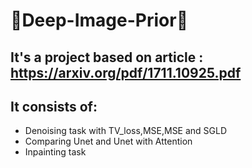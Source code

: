 # 🛬Deep-Image-Prior🛬
## It's a project based on article :  https://arxiv.org/pdf/1711.10925.pdf
## It consists of:
- Denoising task with TV_loss,MSE,MSE and SGLD
- Comparing Unet and Unet with Attention
- Inpainting task
